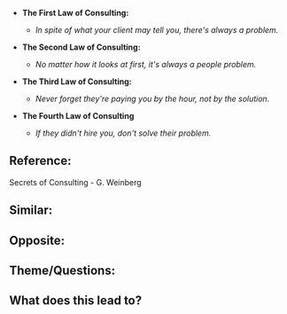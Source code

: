 - **The First Law of Consulting:**
	- _In spite of what your client may tell you, there's always a problem._

- **The Second Law of Consulting:**
	- _No matter how it looks at first, it's always a people problem._

- **The Third Law of Consulting:**
	- _Never forget they're paying you by the hour, not by the solution._

- **The Fourth Law of Consulting**
	- _If they didn't hire you, don't solve their problem._

## Reference:
Secrets of Consulting - G. Weinberg

## Similar:

## Opposite: 

## Theme/Questions:

## What does this lead to?